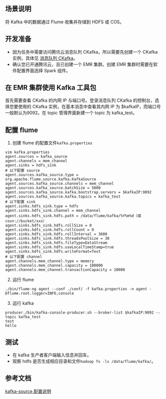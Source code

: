 ## 场景说明
将 Kafka 中的数据通过 Flume 收集并存储到 HDFS 或 COS。

## 开发准备
- 因为任务中需要访问腾讯云消息队列 CKafka，所以需要先创建一个 CKafka 实例，具体见 [消息队列 CKafka](https://intl.cloud.tencent.com/document/product/597)。
- 确认您已开通腾讯云，且已创建一个 EMR 集群。创建 EMR 集群时需要在软件配置界面选择 Spark 组件。

## 在 EMR 集群使用 Kafka 工具包
首先需要查看 CKafka 的内网 IP 与端口号。登录消息队列 CKafka 的控制台，选择您要使用的 CKafka 实例，在基本消息中查看其内网 IP 为 $kafkaIP，而端口号一般默认为9092。在 topic 管理界面新建一个 topic 为 kafka_test。

## 配置 flume
1.	创建 flume 的配置文件`kafka.properties`
```
vim kafka.properties
agent.sources = kafka_source
agent.channels = mem_channel
agent.sinks = hdfs_sink
# 以下配置 source
agent.sources.kafka_source.type = org.apache.flume.source.kafka.KafkaSource
agent.sources.kafka_source.channels = mem_channel
agent.sources.kafka_source.batchSize = 5000
agent.sources.kafka_source.kafka.bootstrap.servers = $kafkaIP:9092
agent.sources.kafka_source.kafka.topics = kafka_test
# 以下配置 sink
agent.sinks.hdfs_sink.type = hdfs
agent.sinks.hdfs_sink.channel = mem_channel
agent.sinks.hdfs_sink.hdfs.path = /data/flume/kafka/%Y%m%d（或cosn://bucket/xxx）
agent.sinks.hdfs_sink.hdfs.rollSize = 0  
agent.sinks.hdfs_sink.hdfs.rollCount = 0  
agent.sinks.hdfs_sink.hdfs.rollInterval = 3600  
agent.sinks.hdfs_sink.hdfs.threadsPoolSize = 30
agent.sinks.hdfs_sink.hdfs.fileType=DataStream    
agent.sinks.hdfs_sink.hdfs.useLocalTimeStamp=true
agent.sinks.hdfs_sink.hdfs.writeFormat=Text
# 以下配置 channel
agent.channels.mem_channel.type = memory
agent.channels.mem_channel.capacity = 100000
agent.channels.mem_channel.transactionCapacity = 10000
```
2. 运行 flume
```
./bin/flume-ng agent --conf ./conf/ -f kafka.properties -n agent -Dflume.root.logger=INFO,console
```
3. 运行 kafka 
```
producer./bin/kafka-console-producer.sh --broker-list $kafkaIP:9092 --topic kafka_test
test
hello
```

## 测试
 - 在 kafka 生产者客户端输入信息并回车。
 - 观察 hdfs 是否生成相应目录和文件`hadoop fs -ls /data/flume/kafka/`。

## 参考文档
[kafka-source 配置说明](https://flume.apache.org/FlumeUserGuide.html#kafka-source )
